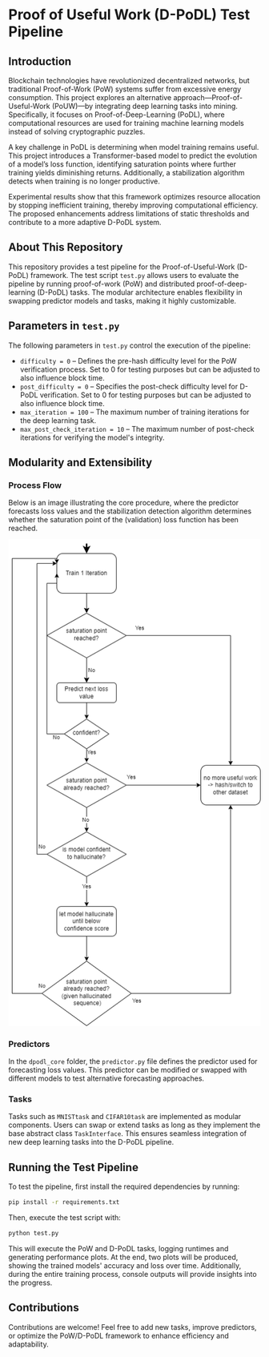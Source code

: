 # Proof of Useful Work (D-PoDL) Test Pipeline

## Introduction
Blockchain technologies have revolutionized decentralized networks, but traditional Proof-of-Work (PoW) systems suffer from excessive energy consumption. This project explores an alternative approach—Proof-of-Useful-Work (PoUW)—by integrating deep learning tasks into mining. Specifically, it focuses on Proof-of-Deep-Learning (PoDL), where computational resources are used for training machine learning models instead of solving cryptographic puzzles.

A key challenge in PoDL is determining when model training remains useful. This project introduces a Transformer-based model to predict the evolution of a model’s loss function, identifying saturation points where further training yields diminishing returns. Additionally, a stabilization algorithm detects when training is no longer productive.

Experimental results show that this framework optimizes resource allocation by stopping inefficient training, thereby improving computational efficiency. The proposed enhancements address limitations of static thresholds and contribute to a more adaptive D-PoDL system.

## About This Repository
This repository provides a test pipeline for the Proof-of-Useful-Work (D-PoDL) framework. The test script `test.py` allows users to evaluate the pipeline by running proof-of-work (PoW) and distributed proof-of-deep-learning (D-PoDL) tasks. The modular architecture enables flexibility in swapping predictor models and tasks, making it highly customizable.

## Parameters in `test.py`
The following parameters in `test.py` control the execution of the pipeline:

- `difficulty = 0` – Defines the pre-hash difficulty level for the PoW verification process. Set to 0 for testing purposes but can be adjusted to also influence block time.
- `post_difficulty = 0` – Specifies the post-check difficulty level for D-PoDL verification. Set to 0 for testing purposes but can be adjusted to also influence block time.
- `max_iteration = 100` – The maximum number of training iterations for the deep learning task.
- `max_post_check_iteration = 10` – The maximum number of post-check iterations for verifying the model's integrity.

## Modularity and Extensibility
### Process Flow
Below is an image illustrating the core procedure, where the predictor forecasts loss values and the stabilization detection algorithm determines whether the saturation point of the (validation) loss function has been reached.

![Process Flow](Flowchart-dPoDL.png)

### Predictors
In the `dpodl_core` folder, the `predictor.py` file defines the predictor used for forecasting loss values. This predictor can be modified or swapped with different models to test alternative forecasting approaches.

### Tasks
Tasks such as `MNISTtask` and `CIFAR10task` are implemented as modular components. Users can swap or extend tasks as long as they implement the base abstract class `TaskInterface`. This ensures seamless integration of new deep learning tasks into the D-PoDL pipeline.

## Running the Test Pipeline
To test the pipeline, first install the required dependencies by running:
```bash
pip install -r requirements.txt
```
Then, execute the test script with:
```bash
python test.py
```
This will execute the PoW and D-PoDL tasks, logging runtimes and generating performance plots. At the end, two plots will be produced, showing the trained models' accuracy and loss over time. Additionally, during the entire training process, console outputs will provide insights into the progress.

## Contributions
Contributions are welcome! Feel free to add new tasks, improve predictors, or optimize the PoW/D-PoDL framework to enhance efficiency and adaptability.
